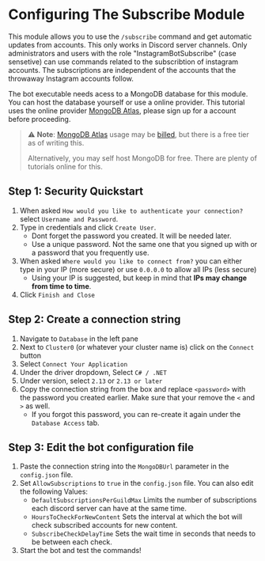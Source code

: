 # Configuring The Subscribe Module
This module allows you to use the `/subscribe` command and get automatic updates from accounts.
This only works in Discord server channels. Only administrators and users with the role "InstagramBotSubscribe" (case sensetive) can use commands related to the subscribtion of instagram accounts. The subscriptions are independent of the accounts that the throwaway Instagram accounts follow.

The bot executable needs acess to a MongoDB database for this module. You can host the database yourself or use a online provider. This tutorial uses the online provider [MongoDB Atlas](https://www.mongodb.com/atlas/database), please sign up for a account before proceeding.
> :warning: **Note**: [MongoDB Atlas](https://www.mongodb.com/atlas/database) usage may be [billed](https://www.mongodb.com/pricing), but there is a free tier as of writing this.
> 
> Alternatively, you may self host MongoDB for free. There are plenty of tutorials online for this.

## Step 1: Security Quickstart
1. When asked `How would you like to authenticate your connection?` select `Username and Password`.
2. Type in credentials and click `Create User`.
   - Dont forget the password you created. It will be needed later.
   - Use a unique password. Not the same one that you signed up with or a password that you frequently use.
3. When asked `Where would you like to connect from?` you can either type in your IP (more secure) or use `0.0.0.0` to allow all IPs (less secure)
   - Using your IP is suggested, but keep in mind that **IPs may change from time to time**.
4. Click `Finish and Close`

## Step 2: Create a connection string 
1. Navigate to `Database` in the left pane
2. Next to `Cluster0` (or whatever your cluster name is) click on the `Connect` button
3. Select `Connect Your Application`
4. Under the driver dropdown, Select `C# / .NET`
5. Under version, select `2.13` or `2.13 or later`
6. Copy the connection string from the box and replace `<password>` with the password you created earlier. Make sure that your remove the `<` and `>` as well.
   - If you forgot this password, you can re-create it again under the `Database Access` tab.

## Step 3: Edit the bot configuration file 
1. Paste the connection string into the `MongoDBUrl` parameter in the `config.json` file.
2. Set `AllowSubscriptions` to `true` in the `config.json` file.
You can also edit the following Values:
    - `DefaultSubscriptionsPerGuildMax` Limits the number of subscriptions each discord server can have at the same time.
	- `HoursToCheckForNewContent` Sets the interval at which the bot will check subscribed accounts for new content.
	- `SubscribeCheckDelayTime` Sets the wait time in seconds that needs to be between each check.
3. Start the bot and test the commands! 
